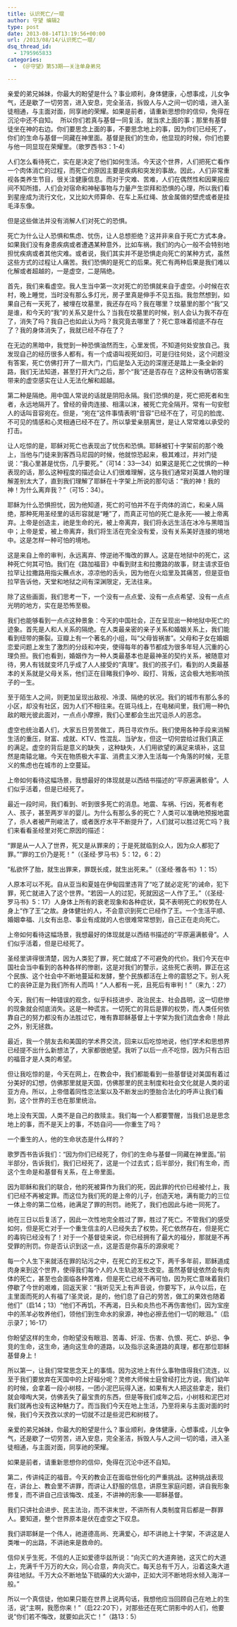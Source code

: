 ```yaml
---
title: 认识死亡/一琨
author: 守望 编辑2
type: post
date: 2013-08-14T13:19:56+00:00
url: /2013/08/14/认识死亡一琨/
dsq_thread_id:
  - 1795965833
categories:
  - 《＠守望》第53期——关注单身弟兄

---
```

<p class="mceWPmore" title="更多...">
  亲爱的弟兄姊妹，你最大的盼望是什么？事业顺利，身体健康，心想事成，儿女争气，还是歇了一切劳苦，进入安息，完全圣洁，拆毁人与人之间一切的墙，进入圣徒相通，与主面对面，同享祂的荣耀。如果是前者，请重新思想你的信仰，免得在沉沦中还不自知。<!--more-->  所以你们若真与基督一同复活，就当求上面的事；那里有基督徒坐在神的右边。你们要思念上面的事，不要思念地上的事，因为你们已经死了，你们的生命与基督一同藏在神里面。基督是我们的生命，他显现的时候，你们也要与他一同显现在荣耀里。（歌罗西书3：1-4）
</p>

人们怎么看待死亡，实在是决定了他们如何生活。今天这个世界，人们把死亡看作一个肉体消亡的过程，而死亡的原因主要是疾病和突发的事故。因此，人们非常重视各类养生节目，很关注健康信息。而对于灾难、苦难，人们在偶然性和因果报应间不知所措，人们会对宿命和神秘事物与力量产生崇拜和恐惧的心理，所以我们看到星座成为流行文化，又比如大师算命、在车上系红绳、放金属做的壁虎或者是挂毛泽东像。

但是这些做法并没有消解人们对死亡的恐惧。

死亡为什么让人恐惧和焦虑、忧伤，让人总想拒绝？这并非来自于死亡方式本身。如果我们没有身患疾病或者遭遇某种意外，比如车祸，我们的内心一般不会特别地担忧疾病或者其他灾难。或者说，我们其实并不是恐惧走向死亡的某种方式，虽然这些方式的过程让人痛苦。我们恐惧的是死亡的后果。死亡有两种后果是我们难以化解或者超越的，一是虚空，二是隔绝。

首先，我们来看虚空。我人生当中第一次对死亡的恐惧就来自于虚空。小时候在农村，晚上睡觉，当时没有那么多灯光，房子里真是伸手不见五指。我忽然想到，如果自己有一天死了，被埋在坟墓里，我还存在吗？我在哪里？坟墓里的那个“我”又是谁，和今天的“我”的关系又是什么？当我在坟墓里的时候，别人会认为我不存在了，消失了吗？我自己也如此认为吗？我究竟去哪里了？死亡意味着彻底不存在了？我的身体消失了，我就已经不存在了？

在无边的黑暗中，我觉到一种恐惧油然而生，心里发慌，不知道何处安放自己。我发现自己的经历很多人都有。有一个成语叫视死如归，可是归往何处，这个问题没有答案，死亡仿佛打开了一扇大门，门后是坠入无边的深崖还是踏上一条全新的路，我们无法知道，甚至打开大门之后，那个“我”还是否存在？这种没有确切答案带来的虚空感实在让人无法化解和超越。

第二种是隔绝。用中国人常说的话就是阴阳永隔。我们恐惧的是，死亡把死者和生者，永远地隔开了。曾经的骨肉连接、相濡以沫，被死亡完全隔开。常有一句安慰人的话叫音容宛在。但是，“宛在”这件事情表明“音容”已经不在了，可见的脸庞、不可见的情感和心灵相通已经不在了。所以挚爱亲朋离世，是让人常常难以承受的打击。

让人吃惊的是，耶稣对死亡也表现出了忧伤和恐惧。耶稣被钉十字架前的那个晚上，当他与门徒来到客西马尼园的时候，他就惊恐起来，极其难过，并对门徒说：“我心里甚是忧伤，几乎要死。”（可14：33—34）如果这是死亡之忧惧的一种表现的话，那么这种程度的描述会让人们很难理解，这与我们通常对英雄人物的理解差别太大了，直到我们理解了耶稣在十字架上所说的那句话：“我的神！我的神！为什么离弃我？”（可15：34）。

耶稣为什么恐惧担忧，因为他知道，死亡的可怕并不在于肉体的消亡，和亲人隔绝，那种死用圣经里的话形容就是“睡”了，而真正可怕的死亡是永死——被上帝离弃。上帝是创造主，祂是生命的光，被上帝离弃，我们将永远生活在冰冷与黑暗当中；上帝是爱，被上帝离弃，我们将生活在完全没有爱，没有关系美好连接的境地中。这是怎样一种可怕的境地。

这是来自上帝的审判，永远离弃、悖逆祂不悔改的罪人。这是在地狱中的死亡，这种死亡何其可怕。我们在《路加福音》中看到财主和拉撒路的故事，财主请求亚伯拉罕让拉撒路用指尖蘸点水，凉凉他的舌头，因为他在火焰里及其痛苦，但是亚伯拉罕告诉他，天堂和地狱之间有深渊限定，无法往来。

除了这些画面，我们思考一下，一个没有一点点爱、没有一点点希望、没有一点点光明的地方，实在是恐怖至极。

我们也能够看到一点点这种景象：今天的中国社会，正在呈现出一种地狱中死亡的迹象。首先是人和人关系的隔绝。在人类最亲密的亲子关系和婚姻关系上，我们能看到纽带的撕裂。豆瓣上有一个著名的小组，叫“父母皆祸害”。父母和子女在婚姻恋爱问题上发生了激烈的分歧和冲突，使得每年的春节都成为很多年轻人沉重的心理负担。我们也看到，婚姻作为一种人类最基本也是最神圣的契约关系，被随意对待，男人有钱就变坏几乎成了人人接受的“真理”。我们的孩子们，看到的人类最基本的关系就是父母关系，他们正在目睹我们争吵、殴打、背叛，这会极大地影响孩子的一生。

至于陌生人之间，则更加呈现出敌视、冷漠、隔绝的状况。我们的城市有那么多的小区，却没有社区，因为人们不相往来。在斑马线上，在电梯间里，我们用一种仇敌的眼光彼此面对，一点点小摩擦，我们心里都会生出咒诅杀人的恶念。

虚空也统治着人们，大家五日劳苦做工，两日寻欢作乐。我们使用各种手段来消解生活的重压，财富、成就、KTV、性混乱、当驴友，但这一切何尝给过我们真正的满足。虚空的背后是意义的缺失 ，这种缺失，人们用欲望的满足来填补，这显然是南辕北辙。今天在物质极大丰富、消费主义渗入生活每一个角落的时候，无意义的焦虑也在城市的上空蔓延。

上帝如何看待这幅场景，我想最好的体现就是以西结书描述的“平原遍满骸骨”。人们似乎活着，但是已经死了。

最近一段时间，我们看到、听到很多死亡的消息。地震、车祸、行凶，死者有老人、孩子，甚至两岁半的婴儿。为什么有那么多的死亡？人类可以准确地预报地震了，杀人者被严刑峻法了，或者医疗水平不断提升了，人们就可以胜过死亡吗？我们来看看圣经里对死亡原因的描述：

“罪是从一人入了世界，死又是从罪来的；于是死就临到众人，因为众人都犯了罪。”“罪的工价乃是死！”（《圣经·罗马书》5：12，6：2）

“私欲怀了胎，就生出罪来，罪既长成，就生出死来。”（《圣经·雅各书》1：15）

人原本可以不死。自从亚当和夏娃在伊甸园里违背了“吃了就必定死”的诫命，犯下罪，死亡就进入了这个世界。“若因一人的过犯，死就因这一人作了王。”（《圣经·罗马书》5：17）人身体上所有的衰老现象和各种症状，莫不表明死亡的权势在人身上“作了王”之故。身体健壮的人，不会意识到死亡已经作了王。一个生活平顺、婚姻幸福、儿女有出息、事业有成就的人也很难常常想到，自己正在走向死亡。

上帝如何看待这幅场景，我想最好的体现就是以西结书描述的“平原遍满骸骨”。人们似乎活着，但是已经死了。

圣经里讲得很清楚，因为人类犯了罪，死亡就成了不可避免的代价。我们今天在中国社会当中看到的各种各样的惨剧，这是对我们的警示，这些死亡表明，罪正在这个民族、这个社会中不断地蔓延和发酵，整个民族都活在上帝的震怒之下。别人死亡的丧钟正是为我们所有人而鸣！“人人都有一死，且死后有审判！”（来九：27）

今天，我们有一种错误的观念，似乎科技进步、政治民主、社会昌明，这一切悲惨的现象就会彻底消失。这是一种谎言。一切死亡的背后是罪的权势，而人类任何依靠自己的努力都没有办法胜过它，唯有靠耶稣基督上十字架为我们流血舍命！除此之外，别无拯救。

最近，我一个朋友去和美国的学术界交流，回来以后吃惊地说，他们学术和思想界已经提不出什么新想法了，大家都很绝望。我听了以后一点不吃惊，因为只有古旧的福音才是人类的希望。

但让我吃惊的是，今天在网上，在教会中，我们都能看到一些基督徒对美国有着过分美好的幻想，仿佛那里就是天国，仿佛那里的民主制度和社会文化就是人类的诺亚方舟。所以，上帝借着同性恋法案以及不断发出的堕胎合法化的呼声让我们看到，这个世界的王也在那里统治。

地上没有天国，人类不是自己的救赎主。我们每一个人都要警醒，当我们总是思念地上的事，而不是天上的事，不妨自问——你重生了吗？

一个重生的人，他的生命状态是什么样的？

歌罗西书告诉我们：“因为你们已经死了，你们的生命与基督一同藏在神里面。”前半部分，告诉我们，我们已经死了，这是一个过去式；后半部分，我们有生命，而这个生命是和基督有关系，在上帝里面。

因为耶稣和我们的联合，他的死被算作为我们的死，因此罪的代价已经被付上，我们已经不再被定罪。而这位为我们死的是上帝的儿子，创造天地，满有能力的三位一体上帝的第二位格，祂满足了罪的刑罚。祂死了，我们也因此与祂一同死了。

祂在三日以后复活了，因此一次性地完全胜过了罪，胜过了死亡。不管我们的感受如何，但是死亡对于一个重生信主的人已经失去了权势。死亡依然存在，但是死亡的毒钩已经没有了！对于一个基督徒来说，你已经拥有了最大的福分，那就是不再受罪的刑罚。你是否认识到这一点，这是否是你喜乐的源泉呢？

每一个人生下来就活在罪的玷污之中，在死亡的王权之下，两千多年前，耶稣道成肉身来到这个世界，使得我们每个人的人生轨迹发生改变。虽然基督徒依然会有肉体的死亡，甚至也会面临各种苦难，但是死亡已经不再可怕，因为死亡意味着我们停歇了今世的艰难，回返天家：“我听见天上有声音说，你要写下，从今以后，在主里面而死的人有福了!圣灵说，是的，他们息了自己的劳苦，做工的果效也随着他们”（启14；13）“他们不再饥，不再渴，日头和炎热也不再伤害他们，因为宝座中的羔羊必牧养他们，领他们到生命水的泉源，神也必擦去他们一切的眼泪。”（启示录7；16-17）

你盼望这样的生命，你盼望没有眼泪、苦毒、奸淫、伤害、仇恨、死亡、妒忌、争竞的生命，这生命，通向这生命的道路，以及指示这条道路的真理，都在那位耶稣基督身上！

所以第一，让我们常常思念天上的事情。因为这地上有什么事物值得我们流连，以至于我们要放弃在天国中的上好福分呢？灵修大师候士庭曾经打比方说，我们幼年的时候，会拿着一段小树枝，一团小泥巴玩得入迷，如果有大人把这些拿走，我们就会嚎啕大哭，仿佛丢失了最宝贵的东西，但是等我们成年之后，小树枝和泥巴对我们就再也没有这种魅力了。而当我们今天在地上生活，乃至将来与主面对面的时候，我们今天孜孜以求的一切就不过是些泥巴和树枝了。

亲爱的弟兄姊妹，你最大的盼望是什么？事业顺利，身体健康，心想事成，儿女争气，还是歇了一切劳苦，进入安息，完全圣洁，拆毁人与人之间一切的墙，进入圣徒相通，与主面对面，同享祂的荣耀。

如果是前者，请重新思想你的信仰，免得在沉沦中还不自知。

第二，传讲纯正的福音。今天的教会正在面临世俗化的严重挑战。这种挑战表现在，讲台上、教会里不讲罪，而讲让人舒服的信息，讲原生家庭问题，讲自我形象修复，而不讲自己应该悔改、成圣，不讲神的形象——耶稣基督。

我们只讲社会进步、民主法治，而不讲末世，不讲所有人类制度背后都是一群罪人。要知道，整个世界原本是伏在虚空之下叹息。

我们讲耶稣是一个伟人，祂道德高尚、充满爱心，却不讲祂上十字架，不讲这是人类唯一的出路，不讲祂来是救命的。

信仰关乎生死，不信的人正如爱德华兹所说：“向灭亡的大道奔驰，这灭亡的大道上，充满千千万万的大众，同心合意，奔向灭亡。每天总有千万人，沿着这条大道奔往地狱。千万大众不断地坠下硫磺的大火湖中，正如大河不断地将水倾入海洋一般。”

所以一个真信徒，他如果只能在世界上说两句话，我想他应当回顾自己在地上的生活，说“主啊，我愿你来！”（启22:20下），对那些还在死亡阴影中的人们，他要说“你们若不悔改，就要如此灭亡！”（路13：5）

&nbsp;